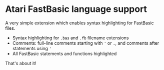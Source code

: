 # Atari FastBasic language support

A very simple extension which enables syntax highlighting for FastBasic files.

- Syntax highlighting for `.bas` and `.fb` filename extensions
- Comments: full-line comments starting with `'` or `.`, and comments after statements using `'`
- All FastBasic statements and functions highlighted

That's about it!

